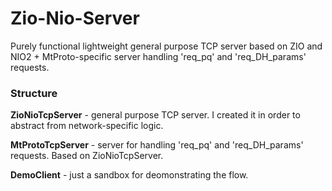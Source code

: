# Zio-Nio-Server

Purely functional lightweight general purpose TCP server based on ZIO and NIO2 + MtProto-specific server handling 'req_pq' and 'req_DH_params' requests.


### Structure

**ZioNioTcpServer** - general purpose TCP server. I created it in order to abstract from network-specific logic.

**MtProtoTcpServer** - server for handling 'req_pq' and 'req_DH_params' requests. Based on ZioNioTcpServer.

**DemoClient** - just a sandbox for deomonstrating the flow.
